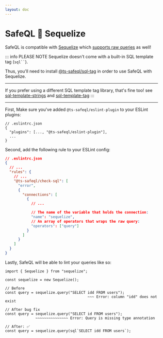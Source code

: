 ```yaml
---
layout: doc
---
```


# SafeQL :muscle: Sequelize

SafeQL is compatible with [Sequelize](https://sequelize.org/) which [supports raw queries](https://sequelize.org/master/manual/raw-queries.html) as well!

::: info PLEASE NOTE
Sequelize doesn't come with a built-in SQL template tag (` sql`` `).

Thus, you'll need to install [@ts-safeql/sql-tag](/libraries/sql-tag/introduction.html) in order to use SafeQL with Sequelize.

---

If you prefer using a different SQL template tag library, that's fine too!
see [sql-template-strings](https://www.npmjs.com/package/sql-template-strings) and [sql-template-tag](https://www.npmjs.com/package/sql-template-tag)
:::

---

First, Make sure you've added `@ts-safeql/eslint-plugin` to your ESLint plugins:

```json{3}
// .eslintrc.json
{
  "plugins": [..., "@ts-safeql/eslint-plugin"],
  ...
}
```

Second, add the following rule to your ESLint config:

```json
// .eslintrc.json
{
  // ...
  "rules": {
    // ...
    "@ts-safeql/check-sql": [
      "error",
      {
        "connections": [
          {
            // ...

            // The name of the variable that holds the connection:
            "name": "sequelize",
            // An array of operators that wraps the raw query:
            "operators": ["query"]
          }
        ]
      }
    ]
  }
}
```

Lastly, SafeQL will be able to lint your queries like so:

<div class="error">

```typescript{7,11}
import { Sequelize } from "sequelize";

const sequelize = new Sequelize();

// Before
const query = sequelize.query("SELECT idd FROM users");
                                      ~~~ Error: column "idd" does not exist

// After bug fix
const query = sequelize.query("SELECT id FROM users");
              ~~~~~~~~~~~~~~~ Error: Query is missing type annotation

// After: ✅
const query = sequelize.query(sql`SELECT idd FROM users`);
```

</div>


